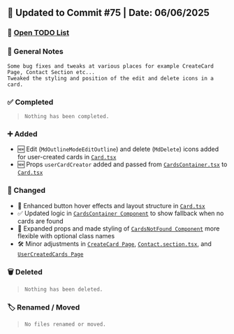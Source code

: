 ## 📅 Updated to Commit #75 | Date: 06/06/2025

### 🔗 [Open TODO List](./todo-list.md)

### 📝 General Notes

```
Some bug fixes and tweaks at various places for example CreateCard Page, Contact Section etc...
Tweaked the styling and position of the edit and delete icons in a card.
```

### ✅ Completed

> `Nothing has been completed.`

### ➕ Added

- 🆕 Edit (`MdOutlineModeEditOutline`) and delete (`MdDelete`) icons added for user-created cards in [`Card.tsx`](./src/components/card/Card.tsx)
- 🆕 Props `userCardCreator` added and passed from [`CardsContainer.tsx`](./src/components/card/CardsContainer.tsx) to [`Card.tsx`](./src/components/card/Card.tsx)

### 🔄 Changed

- 🎨 Enhanced button hover effects and layout structure in [`Card.tsx`](./src/components/card/Card.tsx)
- ✅ Updated logic in [`CardsContainer Component`](./src/components/card/CardsContainer.tsx) to show fallback when no cards are found
- 🧩 Expanded props and made styling of [`CardsNotFound Component`](./src/components/utils/CardsNotFound.tsx) more flexible with optional class names
- 🛠️ Minor adjustments in [`CreateCard Page`](./src/pages/CreateCard/CreateCard.page.tsx), [`Contact.section.tsx`](./src/pages/CreateCard/Contact.section.tsx), and [`UserCreatedCards Page`](./src/pages/UserCreatedCards/UserCreatedCards.page.tsx)

### 🗑️ Deleted

> `Nothing has been deleted.`

### 🏷️ Renamed / Moved

> `No files renamed or moved.`
